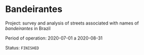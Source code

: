 # Bandeirantes

Project: survey and analysis of streets associated with names of _bandeirantes_ in Brazil

Period of operation: 2020-07-01 a 2020-08-31

Status: `FINISHED`

